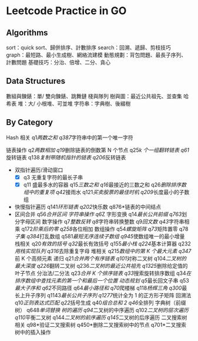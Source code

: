 # Leetcode Practice in GO

## Algorithms

sort：quick sort、歸併排序、計數排序
search：回溯、遞歸、剪枝技巧
graph：最短路、最小生成樹、網絡流建模
動態規劃：背包問題、最長子序列、計數問題
基礎技巧：分治、倍增、二分、貪心

## Data Structures

數組與鍊錶：單/ 雙向鍊錶、跳舞鏈
棧與隊列
樹與圖：最近公共祖先、並查集
哈希表
堆：大/ 小根堆、可並堆
字符串：字典樹、後綴樹

## By Category

Hash 相关
q1*两数之和
q387*字符串中的第一个唯一字符

链表操作
q2*两数相加
q19*删除链表的倒数第 N 个节点
q25*k 个一组翻转链表
q61*旋转链表
q138*复制带随机指针的链表
q206*反转链表

- 双指针遍历/滑动窗口
  - [x] q3 无重复字符的最长子串
  - [x] q11 盛最多水的容器
        q15*三数之和
        q16*最接近的三数之和
        q26*删除排序数组中的重复项
        q42*接雨水
        q121*买卖股票的最佳时机
        q209*长度最小的子数组
- 快慢指针遍历
  q141*环形链表
  q202*快乐数
  q876\*链表的中间结点
- 区间合并
  q56*合并区间
  字符串操作
  q6*Z 字形变换
  q14*最长公共前缀
  q763*划分字母区间
  数字操作
  q7*整数反转
  q8*字符串转换整数
  q9*回文数
  q43*字符串相乘
  q172*阶乘后的零
  q258*各位相加
  数组操作
  q54*螺旋矩阵
  q73*矩阵置零
  q78*子集
  q384*打乱数组
  q581*最短无序连续子数组
  q945*使数组唯一的最小增量
  栈相关
  q20*有效的括号
  q32*最长有效括号
  q155*最小栈
  q224*基本计算器
  q232*用栈实现队列
  q316*去除重复字母
  堆相关
  q215*数组中的第 K 个最大元素
  q347*前 K 个高频元素
  递归
  q21*合并两个有序链表
  q101*对称二叉树
  q104*二叉树的最大深度
  q226*翻转二叉树
  q236*二叉树的最近公共祖先
  q1325*删除给定值的叶子节点
  分治法/二分法
  q23*合并 K 个排序链表
  q33*搜索旋转排序数组
  q34*在排序数组中查找元素的第一个和最后一个位置
  动态规划
  q5*最长回文子串
  q53*最大子序和
  q62*不同路径
  q64*最小路径和
  q70*爬楼梯
  q118*杨辉三角
  q300*最长上升子序列
  q1143*最长公共子序列
  q1277*统计全为 1 的正方形子矩阵
  回溯法
  q10*正则表达式匹配
  q22*括号生成
  q40*组合总和 2
  q46*全排列
  字典树（前缀树）
  q648*单词替换
  树的遍历
  q94*二叉树的中序遍历
  q102*二叉树的层次遍历
  q110*平衡二叉树
  q144*二叉树的前序遍历
  q145*二叉树的后序遍历
  二叉搜索树相关
  q98\*验证二叉搜索树
  q450\*删除二叉搜索树中的节点
  q701\*二叉搜索树中的插入操作
